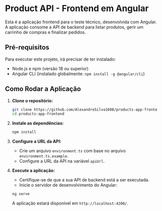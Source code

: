 # Product API - Frontend em Angular

Esta é a aplicação frontend para o teste técnico, desenvolvida com Angular. A aplicação consome a API de backend para listar produtos, gerir um carrinho de compras e finalizar pedidos.

## Pré-requisitos

Para executar este projeto, irá precisar de ter instalado:

- Node.js e npm (versão 18 ou superior)
- Angular CLI (instalado globalmente: `npm install -g @angular/cli`)

## Como Rodar a Aplicação

1.  **Clone o repositório:**
    ```bash
    git clone https://github.com/AlexandreSilva1608/products-app-frontend
    cd products-app-frontend
    ```

2.  **Instale as dependências:**
    ```bash
    npm install
    ```

3.  **Configure a URL da API:**
    - Crie um arquivo `environment.ts` com base no arquivo `environment.ts.example`.
    - Configure a URL da API na variável `apiUrl`.


4.  **Execute a aplicação:**
    - Certifique-se de que a sua API de backend está a ser executada.
    - Inicie o servidor de desenvolvimento do Angular:
    ```bash
    ng serve
    ```
    A aplicação estará disponível em `http://localhost:4200/`.